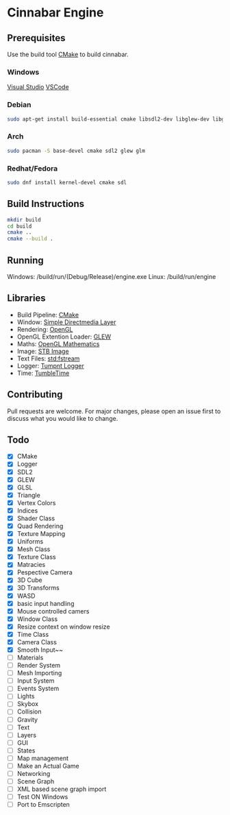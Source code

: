 # Cinnabar Engine

## Prerequisites

Use the build tool [CMake](https://cmake.org/install/) to build cinnabar.

### Windows
[Visual Studio](https://visualstudio.microsoft.com/)
[VSCode](https://code.visualstudio.com/docs/cpp/config-msvc)
### Debian
```bash
sudo apt-get install build-essential cmake libsdl2-dev libglew-dev libglm-dev
```
### Arch
```bash
sudo pacman -S base-devel cmake sdl2 glew glm
```
### Redhat/Fedora
```bash
sudo dnf install kernel-devel cmake sdl 
```
## Build Instructions
```bash
mkdir build
cd build
cmake ..
cmake --build .
```

## Running
Windows: /build/run/(Debug/Release)/engine.exe
Linux: /build/run/engine

## Libraries
* Build Pipeline: [CMake](https://cmake.org/)
* Window: [Simple Directmedia Layer](https://www.libsdl.org/)
* Rendering: [OpenGL](https://www.opengl.org/)
* OpenGL Extention Loader: [GLEW](http://glew.sourceforge.net/)
* Maths: [OpenGL Mathematics](https://glm.g-truc.net/0.9.9/index.html)
* Image: [STB Image](https://github.com/nothings/stb/blob/master/stb_image.h)
* Text Files: [std:fstream](https://gcc.gnu.org/onlinedocs/libstdc++/libstdc++-html-USERS-4.2/fstream.html)
* Logger: [Tumpnt Logger](https://github.com/Tumpnt/TumpntAudio/blob/master/src/core/tpnt_log.h)
* Time: [TumbleTime](https://github.com/tumble1999/tumble-time)

## Contributing
Pull requests are welcome. For major changes, please open an issue first to discuss what you would like to change.

## Todo
- [x] CMake
- [x] Logger
- [x] SDL2
- [x] GLEW
- [x] GLSL
- [x] Triangle
- [x] Vertex Colors
- [x] Indices
- [x] Shader Class
- [x] Quad Rendering
- [x] Texture Mapping
- [x] Uniforms
- [x] Mesh Class
- [x] Texture Class
- [x] Matracies
- [x] Pespective Camera
- [x] 3D Cube
- [x] 3D Transforms
- [x] WASD
- [x] basic input handling
- [x] Mouse controlled camers
- [x] Window Class
- [x] Resize context on window resize
- [x] Time Class
- [x] Camera Class
- [x] Smooth Input~~
- [ ] Materials
- [ ] Render System
- [ ] Mesh Importing
- [ ] Input System
- [ ] Events System
- [ ] Lights
- [ ] Skybox
- [ ] Collision
- [ ] Gravity
- [ ] Text
- [ ] Layers
- [ ] GUI
- [ ] States
- [ ] Map management
- [ ] Make an Actual Game
- [ ] Networking
- [ ] Scene Graph
- [ ] XML based scene graph import
- [ ] Test ON Windows
- [ ] Port to Emscripten
